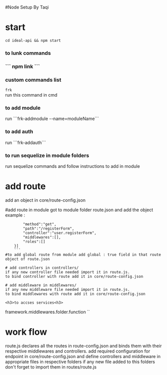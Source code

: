 #Node Setup By Taqi

# start 
```
cd ideal-api && npm start
```
<h3>to lunk commands<h3>
```
npm link
```
<h3>custom commands list</h3>

```frk```<br>
run this command in cmd
<h3>to add module</h3>
run
```frk-addmodule --name=moduleName```
<h3>to add auth</h3>
run
```frk-addauth```
<h3>to run sequelize in module folders</h3>
run sequelize commands and follow instructions to add in module 

# add route
add an object in core/route-config.json

#add route in module
got to module folder route.json and add the object
example : 
```[{
        "method":"get",
        "path":"/registerForm",
        "controller":"user.registerForm",
        "middlewares":[],
        "roles":[]
    }]
    ```
#to add global route from module add global : true field in that route object of route.json

# add controllers in controllers/
if any new controller file needed import it in route.js.
to bind controller with route add it in core/route-config.json 

# add middleware in middlewares/
if any new middleware file needed import it in route.js.
to bind middlewares with route add it in core/route-config.json  

<h3>to accses services<h3>
```
framework.middlewares.folder.function
``

# work flow
route.js declares all the routes in route-config.json and binds them with their respective middlewares and controllers.
add required configuration for endpoint in core/route-config.json 
and define controllers and middleware in appropriate files in respective folders
if any new file added to this folders don't forget to import them in routes/route.js

